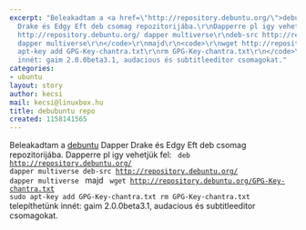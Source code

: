 ```yaml
---
excerpt: "Beleakadtam a <a href=\"http://repository.debuntu.org/\">debuntu</a> Dapper
  Drake és Edgy Eft deb csomag repozitorijába.\r\nDapperre pl igy vehetjük fel:\r\n<code>\r\ndeb
  http://repository.debuntu.org/ dapper multiverse\r\ndeb-src http://repository.debuntu.org/
  dapper multiverse\r\n</code>\r\nmajd\r\n<code>\r\nwget http://repository.debuntu.org/GPG-Key-chantra.txt\r\nsudo
  apt-key add GPG-Key-chantra.txt\r\nrm GPG-Key-chantra.txt\r\n</code>\r\ntelepíthetünk
  innét: gaim 2.0.0beta3.1, audacious és subtitleeditor csomagokat."
categories:
- ubuntu
layout: story
author: kecsi
mail: kecsi@linuxbox.hu
title: debubuntu repo
created: 1158141565
---
```

Beleakadtam a <a href="http://repository.debuntu.org/">debuntu</a> Dapper Drake és Edgy Eft deb csomag repozitorijába.
Dapperre pl igy vehetjük fel:
<code>
deb http://repository.debuntu.org/ dapper multiverse
deb-src http://repository.debuntu.org/ dapper multiverse
</code>
majd
<code>
wget http://repository.debuntu.org/GPG-Key-chantra.txt
sudo apt-key add GPG-Key-chantra.txt
rm GPG-Key-chantra.txt
</code>
telepíthetünk innét: gaim 2.0.0beta3.1, audacious és subtitleeditor csomagokat.
